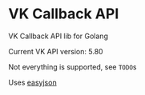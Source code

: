 # VK Callback API

VK Callback API lib for Golang

Current VK API version: 5.80

Not everything is supported, see `TODO`s


Uses [easyjson](https://github.com/mailru/easyjson)
